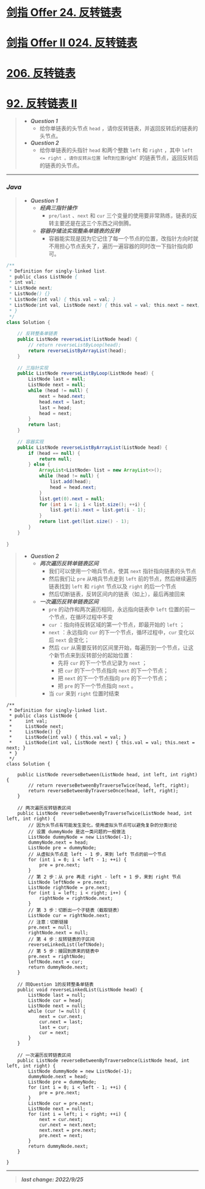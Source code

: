 # [剑指 Offer 24. 反转链表](https://leetcode.cn/problems/fan-zhuan-lian-biao-lcof/)
# [剑指 Offer II 024. 反转链表](https://leetcode.cn/problems/UHnkqh/)
# [206. 反转链表](https://leetcode.cn/problems/reverse-linked-list/)
# [92. 反转链表 II](https://leetcode.cn/problems/reverse-linked-list-ii/)

> - ***Question 1***
>   - 给你单链表的头节点 `head` ，请你反转链表，并返回反转后的链表的头节点。
> - ***Question 2***
>   - 给你单链表的头指针 `head` 和两个整数 `left` 和 `right` ，其中 `left <= right 。请你反转从位置 `left` 到位置 `right` 的链表节点，返回反转后的链表的头节点。


---

### *Java*

> - ***Question 1***
>   - ***经典三指针操作***
>     - `pre/last` 、`next` 和 `cur` 三个变量的使用要非常熟练，链表的反转主要还是在这三个东西之间倒腾。
>   - ***容器存储法实现整条单链表的反转***
>     - 容器能实现是因为它记住了每一个节点的位置，改指针方向时就不用担心节点丢失了，遍历一遍容器的同时改一下指针指向即可。

```java
/**
 * Definition for singly-linked list.
 * public class ListNode {
 * int val;
 * ListNode next;
 * ListNode() {}
 * ListNode(int val) { this.val = val; }
 * ListNode(int val, ListNode next) { this.val = val; this.next = next; }
 * }
 */
class Solution {
    
    // 反转整条单链表
    public ListNode reverseList(ListNode head) {
        // return reverseListByLoop(head);
        return reverseListByArrayList(head);
    }
    
    // 三指针实现
    public ListNode reverseListByLoop(ListNode head) {
        ListNode last = null;
        ListNode next = null;
        while (head != null) {
            next = head.next;
            head.next = last;
            last = head;
            head = next;
        }
        return last;
    }
    
    // 容器实现
    public ListNode reverseListByArrayList(ListNode head) {
        if (head == null) {
            return null;
        } else {
            ArrayList<ListNode> list = new ArrayList<>();
            while (head != null) {
                list.add(head);
                head = head.next;
            }
            list.get(0).next = null;
            for (int i = 1; i < list.size(); ++i) {
                list.get(i).next = list.get(i - 1);
            }
            return list.get(list.size() - 1);
        }
    }
    
}
```

> - ***Question 2***
>   - ***两次遍历反转单链表区间***
>     - 我们可以使用一个哨兵节点，使其 `next` 指针指向链表的头节点
>     - 然后我们让 `pre` 从哨兵节点走到 `left` 前的节点，然后继续遍历链表找到 `left` 和 `right` 节点以及 `right` 的后一个节点
>     - 然后切断链表，反转区间内的链表（如上），最后再接回来
>   - ***一次遍历反转单链表区间***
>     -  `pre` 的动作和两次遍历相同，永远指向链表中 `left` 位置的前一个节点，在循环过程中不变
>     -  `cur` ：指向待反转区域的第一个节点，即最开始的 `left` ；
>     -  `next` ：永远指向 `cur` 的下一个节点，循环过程中，`cur` 变化以后 `next` 会变化；
>     - 然后 `cur` 从需要反转的区间里开始，每遍历到一个节点，让这个新节点来到反转部分的起始位置：
>       - 先将 `cur` 的下一个节点记录为 `next` ；
>       - 把 `cur` 的下一个节点指向 `next` 的下一个节点；
>       - 把 `next` 的下一个节点指向 `pre` 的下一个节点；
>       - 把 `pre` 的下一个节点指向 `next` 。
>     - 当 `cur` 来到 `right` 位置时结束

```
/**
 * Definition for singly-linked list.
 * public class ListNode {
 *     int val;
 *     ListNode next;
 *     ListNode() {}
 *     ListNode(int val) { this.val = val; }
 *     ListNode(int val, ListNode next) { this.val = val; this.next = next; }
 * }
 */
class Solution {
    
    public ListNode reverseBetween(ListNode head, int left, int right) {
        // return reverseBetweenByTraverseTwice(head, left, right);
        return reverseBetweenByTraverseOnce(head, left, right);
    }
    
    // 两次遍历反转链表区间
    public ListNode reverseBetweenByTraverseTwice(ListNode head, int left, int right) {
        // 因为头节点有可能发生变化，使用虚拟头节点可以避免复杂的分类讨论
        // 设置 dummyNode 是这一类问题的一般做法
        ListNode dummyNode = new ListNode(-1);
        dummyNode.next = head;
        ListNode pre = dummyNode;
        // 从虚拟头节点走 left - 1 步，来到 left 节点的前一个节点
        for (int i = 0; i < left - 1; ++i) {
            pre = pre.next;
        }
        // 第 2 步：从 pre 再走 right - left + 1 步，来到 right 节点
        ListNode leftNode = pre.next;
        ListNode rightNode = pre.next;
        for (int i = left; i < right; i++) {
            rightNode = rightNode.next;
        }
        // 第 3 步：切断出一个子链表（截取链表）
        ListNode cur = rightNode.next;
        // 注意：切断链接
        pre.next = null;
        rightNode.next = null;
        // 第 4 步：反转链表的子区间
        reverseLinkedList(leftNode);
        // 第 5 步：接回到原来的链表中
        pre.next = rightNode;
        leftNode.next = cur;
        return dummyNode.next;
    }
    
    // 同Question 1的反转整条单链表
    public void reverseLinkedList(ListNode head) {
        ListNode last = null;
        ListNode cur = head;
        ListNode next = null;
        while (cur != null) {
            next = cur.next;
            cur.next = last;
            last = cur;
            cur = next;
        }
    }
    
    // 一次遍历反转链表区间
    public ListNode reverseBetweenByTraverseOnce(ListNode head, int left, int right) {
        ListNode dummyNode = new ListNode(-1);
        dummyNode.next = head;
        ListNode pre = dummyNode;
        for (int i = 0; i < left - 1; ++i) {
            pre = pre.next;
        }
        ListNode cur = pre.next;
        ListNode next = null;
        for (int i = left; i < right; ++i) {
            next = cur.next;
            cur.next = next.next;
            next.next = pre.next;
            pre.next = next;
        }
        return dummyNode.next;
    }
    
}
```

---

> ***last change: 2022/9/25***
